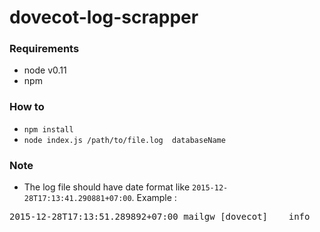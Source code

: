 # dovecot-log-scrapper

### Requirements

- node v0.11
- npm

### How to

- ``npm install``
- ``node index.js /path/to/file.log  databaseName``

### Note

- The log file should have date format like ``2015-12-28T17:13:41.290881+07:00``. Example :

<pre>
2015-12-28T17:13:51.289892+07:00 mailgw [dovecot]	 info	:  imap-login: Login: user=<username@somedomain.com>, method=PLAIN, rip=1.1.1.1, lip=1.1.1.2, mpid=5372, session=<y7zAj/In7wAKHwJO>
</pre>
